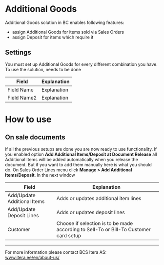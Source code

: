 # Additional Goods
Additional Goods solution in BC enables following features:

* assign Additional Goods for items sold via Sales Orders
* assign Deposit for items which require it


## Settings
You must set up Additional Goods for every different combination you have.
To use the solution,  needs to be done

|Field|Explanation|
|---|---| 
| Field Name | Explanation |
| Field Name2 | Explanation |

 

# How to use


## On sale documents

If all the previous setups are done you are now ready to use functionality. If you enabled option **Add Additional Items/Deposit at Document Release** all Additional Items will be added automatically when you release the document. But if you want to add them manually here is what you should do. On Sales Order Lines menu click **Manage > Add Additional Items/Deposit**. In the next window 

|Field|Explanation|
|---|---| 
| Add/Update Additional Items | Adds or updates additional item lines |
| Add/Update Deposit Lines | Adds or updates deposit lines |
| Customer | Choose if selection is to be made according to Sell-To or Bill-To Customer card setup |

---

For more information please contact BCS Itera AS:  
<a href="https://www.itera.ee/en/about-us/" target="_blank">www.itera.ee/en/about-us/</a>
